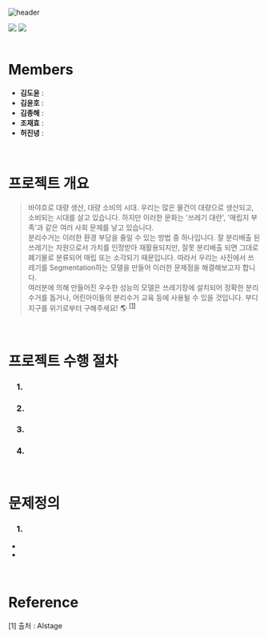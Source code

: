 ![header](https://capsule-render.vercel.app/api?type=rect&color=gradient&text=재활용%20품목%20분류를%20위한%20Semantic%20Segmentation&fontSize=32)
<div align="left">
	<img src="https://img.shields.io/badge/Python-3776AB?style=flat&logo=Python&logoColor=white" />
	<img src="https://img.shields.io/badge/OpenMMLab-181717?style=flat&logo=Github&logoColor=white" />
</div>
&nbsp;

# Members
- **김도윤**  : 
- **김윤호**  : 
- **김종해**  : 
- **조재효**  : 
- **허진녕**  : 

&nbsp;

# 프로젝트 개요
> 바야흐로 대량 생산, 대량 소비의 시대. 우리는 많은 물건이 대량으로 생산되고, 소비되는 시대를 살고 있습니다. 하지만 이러한 문화는 '쓰레기 대란', '매립지 부족'과 같은 여러 사회 문제를 낳고 있습니다.  
분리수거는 이러한 환경 부담을 줄일 수 있는 방법 중 하나입니다. 잘 분리배출 된 쓰레기는 자원으로서 가치를 인정받아 재활용되지만, 잘못 분리배출 되면 그대로 폐기물로 분류되어 매립 또는 소각되기 때문입니다. 따라서 우리는 사진에서 쓰레기를 Segmentation하는 모델을 만들어 이러한 문제점을 해결해보고자 합니다.  
여러분에 의해 만들어진 우수한 성능의 모델은 쓰레기장에 설치되어 정확한 분리수거를 돕거나, 어린아이들의 분리수거 교육 등에 사용될 수 있을 것입니다. 부디 지구를 위기로부터 구해주세요! 🌎 <sup>[[1]](#footnote_1)</sup>

&nbsp;

# 프로젝트 수행 절차
<h3> 1.   </h3>
<h3> 2.   </h3>
<h3> 3.   </h3>
<h3> 4.   </h3>

&nbsp;

# 문제정의
<h3> 1.   </h3>  

- 
- 


&nbsp;


# Reference
<a name="footnote_1">[1]</a> 출처 : AIstage